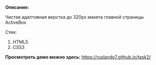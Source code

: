 **Описание:**

Чистая адаптивная верстка до 320px макета главной страницы ActiveBox 

Стек:

1. HTML5 
2. CSS3

**Просмотреть демо можно здесь:**
https://ruslando7.github.io/task2/
